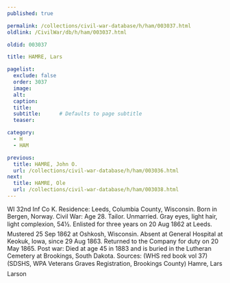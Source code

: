 ```yaml
---
published: true

permalink: /collections/civil-war-database/h/ham/003037.html
oldlink: /CivilWar/db/h/ham/003037.html

oldid: 003037

title: HAMRE, Lars

pagelist:
  exclude: false
  order: 3037
  image: 
  alt:
  caption:
  title:
  subtitle:      # Defaults to page subtitle
  teaser:

category: 
  - H 
  - HAM

previous:
  title: HAMRE, John O.
  url: /collections/civil-war-database/h/ham/003036.html  
next:
  title: HAMRE, Ole
  url: /collections/civil-war-database/h/ham/003038.html   
---
```

WI 32nd Inf Co K. Residence: Leeds, Columbia County, Wisconsin. Born in Bergen, Norway. Civil War: Age 28. Tailor. Unmarried. Gray eyes, light hair, light complexion, 5&#146;4&frac12;&#148;. Enlisted for three years on 20 Aug 1862 at Leeds. Mustered 25 Sep 1862 at Oshkosh, Wisconsin. Absent at General Hospital at Keokuk, Iowa, since 29 Aug 1863. Returned to the Company for duty on 20 May 1865. Post war: Died at age 45 in 1883 and is buried in the Lutheran Cemetery at Brookings, South Dakota. Sources: (WHS red book vol 37) (SDSHS, WPA Veterans Graves Registration, Brookings County) &#147;Hamre, Lars Larson&#148;